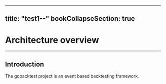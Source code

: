 
---
title: "test1--"
bookCollapseSection: true
---

# Architecture overview
---

## Introduction

The gobacktest project is an event based backtesting framework.
